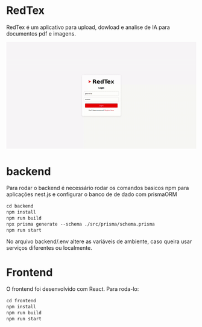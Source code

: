 # RedTex

RedTex é um aplicativo para upload, dowload e analise de IA para documentos pdf e imagens.

![](https://raw.githubusercontent.com/gabriel-ferreira-da-silva/RedTex/f1b627dda68f29a14055e05e314364bea1f15374/frontend/src/assets/appear.gif)

# backend

Para rodar o backend é necessário rodar os comandos basicos npm para aplicações nest.js e configurar o banco de de dado com prismaORM

```shell
cd backend
npm install
npm run build
npx prisma generate --schema ./src/prisma/schema.prisma
npm run start
```

No arquivo backend/.env altere as variáveis de ambiente, caso queira usar serviços diferentes ou localmente.

# Frontend

O frontend foi desenvolvido com React. Para roda-lo:

```
cd frontend
npm install
npm run build
npm run start
```

